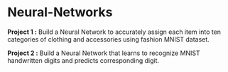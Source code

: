 # Neural-Networks

**Project 1 :** Build a Neural Network to accurately assign each item into ten categories of clothing and accessories using fashion MNIST dataset.

**Project 2 :** Build a Neural Network that learns to recognize MNIST handwritten digits and predicts corresponding digit.
